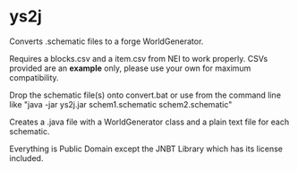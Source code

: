 ys2j
====

Converts .schematic files to a forge WorldGenerator.

Requires a blocks.csv and a item.csv from NEI to work properly. CSVs provided are an __example__ only, please use your own for maximum compatibility. 

Drop the schematic file(s) onto convert.bat or use from the command line like "java -jar ys2j.jar schem1.schematic schem2.schematic"

Creates a .java file with a WorldGenerator class and a plain text file for each schematic.

Everything is Public Domain except the JNBT Library which has its license included.